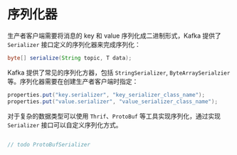 # 序列化器

生产者客户端需要将消息的 key 和 value 序列化成二进制形式，Kafka 提供了 `Serializer` 接口定义的序列化器来完成序列化：
```java
byte[] serialize(String topic, T data);
```
Kafka 提供了常见的序列化方器，包括 `StringSerializer`, `ByteArraySerialzier` 等。序列化器需要在创建生产者客户端时指定：
```java
properties.put("key.serializer", "key_serializer_class_name");
properties.put("value.serializer", "value_serializer_class_name");
```
对于复杂的数据类型可以使用 `Thrif`、`ProtoBuf` 等工具实现序列化，通过实现 `Serializer` 接口可以自定义序列化方式。
```java

// todo ProtoBufSerializer
```